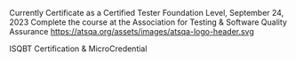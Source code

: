 Currently Certificate as a Certified Tester Foundation Level, September 24, 2023
Complete the course at the Association for  Testing & Software Quality Assurance
https://atsqa.org/assets/images/atsqa-logo-header.svg

ISQBT Certification &amp; MicroCredential 

